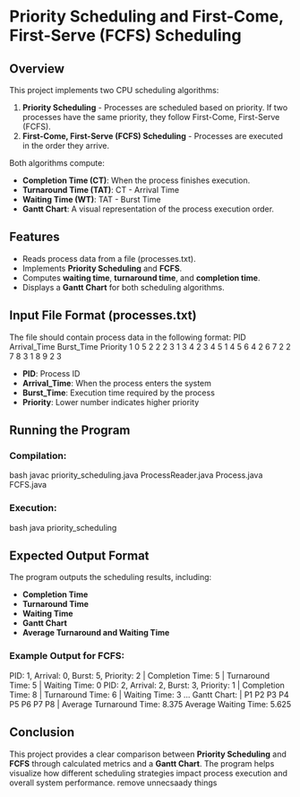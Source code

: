 # Priority Scheduling and First-Come, First-Serve (FCFS) Scheduling

## Overview
This project implements two CPU scheduling algorithms:
1. **Priority Scheduling** - Processes are scheduled based on priority. If two processes have the same priority, they follow First-Come, First-Serve (FCFS).
2. **First-Come, First-Serve (FCFS) Scheduling** - Processes are executed in the order they arrive.

Both algorithms compute:
- **Completion Time (CT)**: When the process finishes execution.
- **Turnaround Time (TAT)**: CT - Arrival Time
- **Waiting Time (WT)**: TAT - Burst Time
- **Gantt Chart**: A visual representation of the process execution order.

## Features
- Reads process data from a file (processes.txt).
- Implements **Priority Scheduling** and **FCFS**.
- Computes **waiting time**, **turnaround time**, and **completion time**.
- Displays a **Gantt Chart** for both scheduling algorithms.

## Input File Format (processes.txt)
The file should contain process data in the following format:
PID Arrival_Time Burst_Time Priority
1 0 5 2
2 2 3 1
3 4 2 3
4 5 1 4
5 6 4 2
6 7 2 2
7 8 3 1
8 9 2 3

- **PID**: Process ID
- **Arrival_Time**: When the process enters the system
- **Burst_Time**: Execution time required by the process
- **Priority**: Lower number indicates higher priority

## Running the Program
### Compilation:
bash
javac priority_scheduling.java ProcessReader.java Process.java FCFS.java

### Execution:
bash
java priority_scheduling


## Expected Output Format
The program outputs the scheduling results, including:
- **Completion Time**
- **Turnaround Time**
- **Waiting Time**
- **Gantt Chart**
- **Average Turnaround and Waiting Time**

### Example Output for FCFS:
PID: 1, Arrival: 0, Burst: 5, Priority: 2 | Completion Time: 5 | Turnaround Time: 5 | Waiting Time: 0
PID: 2, Arrival: 2, Burst: 3, Priority: 1 | Completion Time: 8 | Turnaround Time: 6 | Waiting Time: 3
...
Gantt Chart: | P1 P2 P3 P4 P5 P6 P7 P8 |
Average Turnaround Time: 8.375
Average Waiting Time: 5.625


## Conclusion
This project provides a clear comparison between **Priority Scheduling** and **FCFS** through calculated metrics and a **Gantt Chart**. The program helps visualize how different scheduling strategies impact process execution and overall system performance.
 remove unnecsaady things
